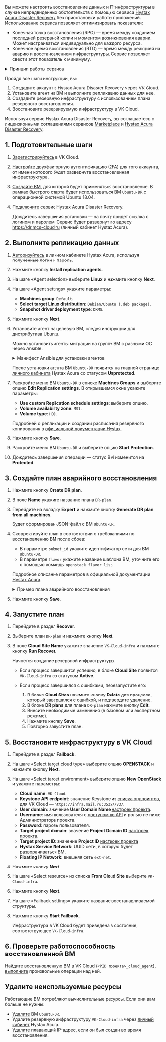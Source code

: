 Вы можете настроить восстановление данных и IT-инфраструктуры в случае непредвиденных обстоятельств с помощью сервиса [Hystax Acura Disaster Recovery](https://mcs.mail.ru/app/services/marketplace/v2/apps/service/440568b5-e418-431f-9d43-e54eb20ee05a/latest/info/) без приостановки работы приложений. Использование сервиса позволяет оптимизировать показатели:

- Конечная точка восстановления (RPO) — время между созданием последней резервной копии и моментом возникновения аварии. Может настраиваться индивидуально для каждого ресурса.
- Конечное время восстановления (RTO) — время между реакцией на аварию и восстановлением инфраструктуры. Сервис позволяет свести этот показатель к минимуму.

<details>
  <summary>Принцип работы сервиса</summary>

1. На целевые ВМ устанавливаются агенты для синхронизации с Hystax Acura Disaster Recovery.
1. Выполняется репликация данных для синхронизованных ВМ. При необходимости настраивается расписание резервного копирования ВМ.
1. Создается план аварийного восстановления: описание инфраструктуры и набор инструкций по воссозданию бизнес-приложения в облаке VK Cloud. Возможно создать несколько планов. Чтобы уменьшить значение RPO, планы аварийного восстановления должны поддерживаться в актуальном состоянии.
1. На основе плана создается резервная инфраструктура.
1. При возникновении аварийных ситуаций резервная инфраструктура принимает на себя всю нагрузку.

</details>

Пройдя все шаги инструкции, вы:

1. Создадите аккаунт в Hystax Acura Disaster Recovery через VK Cloud.
1. Установите агент на ВМ и выполните репликацию данных для нее.
1. Создадите резервную инфраструктуру с использованием плана резервного восстановления.
1. Восстановите резервируемую инфраструктуру в VK Cloud.

Используя сервис Hystax Acura Disaster Recovery, вы соглашаетесь с лицензионными соглашениями сервисов [Marketplace](/ru/additionals/start/legal/marketplace) и [Hystax Acura Disaster Recovery](https://хст.рф/terms-of-use/).

## 1. Подготовительные шаги

1. [Зарегистрируйтесь](/ru/additionals/start/account-registration) в VK Cloud.
1. [Настройте](/ru/base/account/instructions/account-manage/manage-2fa) двухфакторную аутентификацию (2FA) для того аккаунта, от имени которого будет развернута восстановленная инфраструктура.
1. [Создайте ВМ](/ru/base/iaas/instructions/vm/vm-create), для которой будет применяться восстановление. В рамках быстрого старта будет использоваться ВМ `Ubuntu-DR` с операционной системой Ubuntu 18.04.
1. [Подключите](../../instructions/pr-instance-add/) сервис Hystax Acura Disaster Recovery.

   Дождитесь завершения установки — на почту придет ссылка с логином и паролем. Сервис будет развернут по адресу https://dr.mcs-cloud.ru (личный кабинет Hystax Acura).

## 2. Выполните репликацию данных

1. [Авторизуйтесь](https://dr.mcs-cloud.ru) в личном кабинете Hystax Acura, используя полученные логин и пароль.
1. Нажмите кнопку **Install replication agents**.
1. На шаге «Agent selection» выберите **Linux** и нажмите кнопку **Next**.
1. На шаге «Agent settings» укажите параметры:

   - **Machines group**: `Default`.
   - **Select target Linux distribution**: `Debian/Ubuntu (.deb package)`.
   - **Snapshot driver deployment type**: `DKMS`.

1. Нажмите кнопку **Next**.
1. Установите агент на целевую ВМ, следуя инструкции для дистрибутива Ubuntu.

   <info>

   Можно установить агенты миграции на группу ВМ с разными ОС через Ansible.

   </info>

   <details>
     <summary>Манифест Ansible для установки агентов</summary>

   ```yaml
   - hosts: all
     vars:
       ansible_ssh_pipelining: true
   
     tasks:
       - name: Generate URL rpm
         set_fact:
           download_url: "https://{{ acura_host }}/linux_agent/{{ customer_id }}?dist_type=rpm&platform=x64"
           remote_path: /tmp/hlragent.rpm
         when: ansible_os_family == "RedHat"
   
       - name: Generate URL deb
         set_fact:
           download_url: "https://{{ acura_host }}/linux_agent/{{ customer_id }}?dist_type=deb&platform=x64"
           remote_path: /tmp/hlragent.deb
         when: ansible_os_family == "Debian"
   
       - name: Download agent
         get_url:
           url: "{{ download_url }}"
           dest: "{{ remote_path }}"
           mode: 0644
           validate_certs: no
           timeout: 300
         become: yes
   
       - name: Install Hystax Linux Replication Agent from rpm package
         yum:
           name: "{{ remote_path }}"
           state: present
         become: yes
         when: ansible_os_family == "RedHat"
   
       - name: Install Hystax Linux Replication Agent from deb package
         apt:
           deb: "{{ remote_path }}"
           state: present
         become: yes
         when: ansible_os_family == "Debian"
   
       - name: Remove package file
         file:
           path: "{{ remote_path }}"
           state: absent
         become: yes
   ```

   </details>

   После установки агента ВМ `Ubuntu-DR` появится на главной странице [личного кабинета](https://dr.mcs-cloud.ru) Hystax Acura со статусом **Unprotected**.

1. Раскройте меню ВМ `Ubuntu-DR` в списке **Machines Groups** и выберите опцию **Edit Replication settings**. В открывшемся окне укажите параметры:

   - **Use custom Replication schedule settings**: выберите опцию.
   - **Volume availability zone**: `MS1`.
   - **Volume type**: `HDD`.

   <info>

   Подробней о репликации и создании расписания резервного копирования в [официальной документации Hystax](https://hystax.com/documentation/dr/dr_overview.html#edit-replication-settings-schedule).

   </info>

1. Нажмите кнопку **Save**.
1. Раскройте меню ВМ `Ubuntu-DR` и выберите опцию **Start Protection**.
1. Дождитесь завершения операции — статус ВМ изменится на **Protected**.

## 3. Создайте план аварийного восстановления

1. Нажмите кнопку **Create DR plan**.
1. В поле **Name** укажите название плана `DR-plan`.
1. Перейдите на вкладку **Expert** и нажмите кнопку **Generate DR plan from all machines**.

   Будет сформирован JSON-файл с ВМ `Ubuntu-DR`.

1. Скорректируйте план в соответствии с требованиями по восстановлению ВМ после сбоев:

    - В параметре `subnet_id` укажите идентификатор сети для ВМ `Ubuntu-DR`.
    - В параметре `flavor` укажите название шаблона ВМ, уточните его с помощью команды `openstack flavor list`.

    Подробное описание параметров в официальной документации [Hystax Acura](https://hystax.com/documentation/live-migration/migration_overview.html#migration-plan-syntax).

    <details>
    <summary>Пример плана аварийного восстановления</summary>

    В этом плане описываются две ВМ и подсеть, в которой будут развернуты мигрируемые ВМ.

    ```JSON
    {
      "subnets": {
        "subnet_0": {
          "name": "subnet_0",
          "cidr": "10.0.1.0/24",
          "subnet_id": "2aebd081-44a8-480f-xxxx-yyyyyyyyyyyy"
        }
      },
      "devices": {
        "ubuntu01": {
          "id": "ec09a435-3389-d19f-4cf4-zzzzzzzzzzz",
          "security_groups": [
            "default_all"
          ],
          "availability_zone": "MS1",
          "rank": 0,
          "flavor": "Standard-4-8-80",
          "ports": [
            {
              "name": "port_0",
              "ip": "10.0.1.23",
              "floating_ip": true,
              "subnet": "subnet_0"
            }
          ]
        },
        "centos01": {
          "id": "a40d5ef3-e244-dab5-9df0-aaaaaaaaaaaa",
          "security_groups": [
            "default_all"
          ],
          "availability_zone": "DP1",
          "rank": 0,
          "flavor": "Standard-4-8-80",
          "ports": [
            {
              "name": "port_0",
              "ip": "10.0.1.27",
              "floating_ip": true,
              "subnet": "subnet_0"
            }
          ]
        }
      }
    }
    ```

    </details>

1. Нажмите кнопку **Save**.

## 4. Запустите план

1. Перейдите в раздел **Recover**.
1. Выберите план `DR-plan` и нажмите кнопку **Next**.
1. В поле **Cloud Site Name** укажите значение `VK-Cloud-infra` и нажмите кнопку **Run Recover**.

   Начнется создание резервной инфраструктуры.

   - Если процесс завершится успешно, в блоке **Cloud Site** появится `VK-Cloud-infra` со статусом **Active**.
   - Если процесс завершился с ошибками, перезапустите его:

     1. В блоке **Cloud Sites** нажмите кнопку **Delete** для процесса, который завершился с ошибкой, и подтвердите удаление.
     1. В блоке **DR plans** для плана `DR-plan` нажмите кнопку **Edit**.
     1. Внесите необходимые изменения (в базовом или экспертном режиме).
     1. Нажмите кнопку **Save**.
     1. Повторно запустите план.

</info>

## 5. Восстановите инфраструктуру в VK Cloud

1. Перейдите в раздел **Failback**.
1. На шаге «Select target cloud type» выберите опцию **OPENSTACK** и нажмите кнопку **Next**.
1. На шаге «Select target environment» выберите опцию **New OpenStack** и укажите параметры:

   - **Cloud name**: `VK Cloud`.
   - **Keystone API endpoint**: значение Keystone из [списка эндпоинтов](https://mcs.mail.ru/app/mcs3723876490/project/endpoints), для VK Cloud — `https://infra.mail.ru:35357/v3/`.
   - **User domain**: значение **User Domain Name** [настроек проекта](https://mcs.mail.ru/app/project/keys).
   - **Username**: имя пользователя с [доступом по API](/ru/manage/tools-for-using-services/rest-api/enable-api) и ролью не ниже Администратора проекта.
   - **Password**: пароль пользователя.
   - **Target project domain**: значение **Project Domain ID** [настроек проекта](https://mcs.mail.ru/app/project/keys).
   - **Target project ID**: значение **Project ID** [настроек проекта](https://mcs.mail.ru/app/project/keys)
   - **Hystax Service Network**: UUID сети, в которую будет разворачиваться ВМ.
   - **Floating IP Network**: внешняя сеть `ext-net`.

1. Нажмите кнопку **Next**.
1. На шаге «Select resource» из списка **From Cloud Site** выберите `VK-Cloud-infra`.
1. Нажмите кнопку **Next**.
1. На шаге «Failback settings» укажите название восстанавливаемой структуры.
1. Нажмите кнопку **Start Failback**.

   Инфраструктура в VK Cloud будет приведена в состояние, соответствующее `VK-Cloud-infra`.

## 6. Проверьте работоспособность восстановленной ВМ

Найдите восстановленную ВМ в VK Cloud (`<PID проекта>_cloud_agent`), [выполните](/ru/base/iaas/instructions/vm/vm-manage) произвольные операции над ней.

## Удалите неиспользуемые ресурсы

Работающие ВМ потребляют вычислительные ресурсы. Если они вам больше не нужны:

- [Удалите](/ru/base/iaas/instructions/vm/vm-manage#udalenie_vm) ВМ `Ubuntu-DR`.
- Удалите резервную инфраструктуру `VK-Cloud-infra` через [личный кабинет](https://dr.mcs-cloud.ru) Hystax Acura.
- [Удалите](/ru/networks/vnet/operations/manage-floating-ip#udalenie_plavayushchego_ip_adresa_iz_proekta) плавающий IP-адрес, если он был создан во время восстановления.
